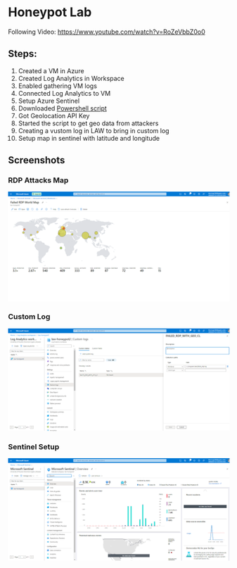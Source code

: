 # Honeypot Lab

Following Video: https://www.youtube.com/watch?v=RoZeVbbZ0o0


## Steps:
1. Created a VM in Azure
2. Created Log Analytics in Workspace
3. Enabled gathering VM logs
4. Connected Log Analytics to VM 
5. Setup Azure Sentinel
6. Downloaded [Powershell script](https://github.com/joshmadakor1/Sentinel-Lab/blob/main/Custom_Security_Log_Exporter.ps1)
7. Got Geolocation API Key
8. Started the script to get geo data from attackers
9. Creating a vustom log in LAW to bring in custom log
10. Setup map in sentinel with latitude and longitude

## Screenshots
### RDP Attacks Map
![RDP Attacks Map](./images/rdp_attacks_map.png)

### Custom Log
![Custom Log Setup](./images/custom_log_of_rdp_failure_from_windows_vm.png)

### Sentinel Setup
![Sentinel Setup](./images/microsoft_sentinel_setup.png)
